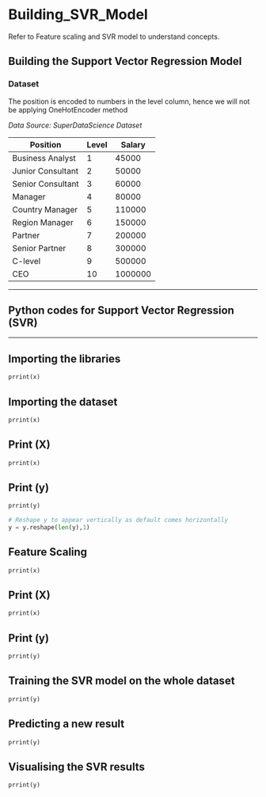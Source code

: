 # Building_SVR_Model
Refer to Feature scaling and SVR model to understand concepts.

## Building the Support Vector Regression Model

### Dataset
The position is encoded to numbers in the level column, hence we will not be applying OneHotEncoder method

_Data Source: SuperDataScience Dataset_

|Position	|Level	|Salary|
|---------|-------|-------|
|Business Analyst|	1|	45000|
|Junior Consultant|	2	|50000|
|Senior Consultant|	3|	60000|
|Manager|	4	|80000|
|Country Manager	|5	|110000|
|Region Manager|	6	|150000|
|Partner|	7	|200000|
|Senior Partner|	8	|300000|
|C-level|	9	|500000|
|CEO|	10	|1000000|
---
## Python codes for Support Vector Regression (SVR)
---

## Importing the libraries
```python
prrint(x)
```

## Importing the dataset
```python
prrint(x)
```

## Print (X)
```python
prrint(x)
```

## Print (y)
```python
prrint(y)

# Reshape y to appear vertically as default comes horizontally
y = y.reshape(len(y),1)
```

## Feature Scaling
```python
prrint(x)
```

## Print (X)
```python
prrint(x)
```

## Print (y)
```python
prrint(y)
```

## Training the SVR model on the whole dataset
```python
prrint(y)
```

## Predicting a new result
```python
prrint(y)
```

## Visualising the SVR results
```python
prrint(y)
```
